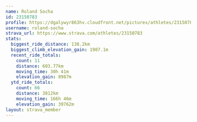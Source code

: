 ```yaml
---
name: Roland Socha
id: 23150783
profile: https://dgalywyr863hv.cloudfront.net/pictures/athletes/23150783/14745672/4/large.jpg
username: roland-socha
strava_url: https://www.strava.com/athletes/23150783
stats:
  biggest_ride_distance: 138.2km
  biggest_climb_elevation_gain: 1987.1m
  recent_ride_totals:
    count: 11
    distance: 603.77km
    moving_time: 30h 41m
    elevation_gain: 8987m
  ytd_ride_totals:
    count: 66
    distance: 3812km
    moving_time: 166h 46m
    elevation_gain: 39762m
layout: strava_member
--- 
```

